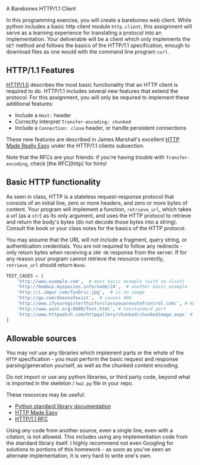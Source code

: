 A Barebones HTTP/1.1 Client

In this programming exercise, you will create a barebones web client. While
python includes a basic http client module `http.client`, this assignment will
serve as a learning experience for translating a protocol into an
implementation. Your deliverable will be a client which only implements the
`GET` method and follows the basics of the HTTP/1.1 specification, enough to
download files as one would with the command line program `curl`.

## HTTP/1.1 Features

[HTTP/1.0](https://tools.ietf.org/search/rfc1945) describes the most basic
functionality that an HTTP client is required to do. HTTP/1.1 includes several
new features that extend the protocol. For this assignment, you will only be
required to implement these additional features:

  * Include a `Host:` header
  * Correctly interpret `Transfer-encoding: chunked`
  * Include a `Connection: close` header, or handle persistent connections

These new features are described in James Marshall's excellent [HTTP Made Really Easy](https://www.jmarshall.com/easy/http/#http1.1clients) under the HTTP/1.1
clients subsection.

Note that the RFCs are your friends: if you're having trouble with
`Transfer-encoding`, check [the RFC][http] for hints!


## Basic HTTP functionality

As seen in class, HTTP is a stateless request-response protocol that consists
of an initial line, zero or more headers, and zero or more bytes of content.
Your program will implement a function, `retrieve_url`, which takes a url (as
a `str`) as its only argument, and uses the HTTP protocol to retrieve and
return the body's bytes (do not decode those bytes into a string). Consult
the book or your class notes for the basics of the HTTP protocol.

You may assume that the URL will not include a fragment, query string, or
authentication credentials. You are not required to follow any redirects -
only return bytes when receiving a `200 OK` response from the server. If for
any reason your program cannot retrieve the resource correctly, `retrieve_url`
should return `None`.


```python
TEST_CASES = [
    'http://www.example.com',  # most basic example (with no slash) 
    'http://bombus.myspecies.info/node/24',  # another basic example
    'http://i.imgur.com/fyxDric.jpg',  # is an image
    'http://go.com/doesnotexist',  # causes 404
    'http://www.ifyouregisterthisforclassyouareoutofcontrol.com/', # NXDOMAIN
    'http://www.asnt.org:8080/Test.html', # nonstandard port
    'http://www.httpwatch.com/httpgallery/chunked/chunkedimage.aspx' # chunked encoding 
]
```

## Allowable sources

You may not use any libraries which implement parts or the whole of the `HTTP`
specification - you must perform the basic request and response
parsing/generation yourself, as well as the chunked content encoding.

Do not import or use any python libraries, or third party code, beyond
what is imported in the skeleton / `hw2.py` file in your repo.

These resources may be useful:
  * [Python standard library documentation](https://docs.python.org/3/library/)
  * [HTTP Made Easy](https://www.jmarshall.com/easy/http/)
  * [HTTP/1.1 RFC](https://www.ietf.org/rfc/rfc2616.txt)

Using _any_ code from another source, even a single line, even with a citation,
is not allowed. This includes using any implementation code from the standard
library itself. I highly recommend not even Googling for solutions to portions
of this homework - as soon as you've seen an alternate implementation, it is
very hard to write one's own.
